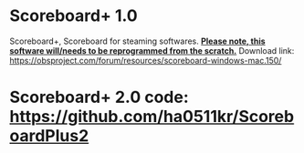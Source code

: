 # Scoreboard+ 1.0
Scoreboard+, Scoreboard for steaming softwares. <b><u>Please note, this software will/needs to be reprogrammed from the scratch.</u></b>
Download link: https://obsproject.com/forum/resources/scoreboard-windows-mac.150/
<h1>Scoreboard+ 2.0 code: <a href="https://github.com/ha0511kr/Scoreboard-Plus2.0" target="_blank">https://github.com/ha0511kr/ScoreboardPlus2</a></h1>
